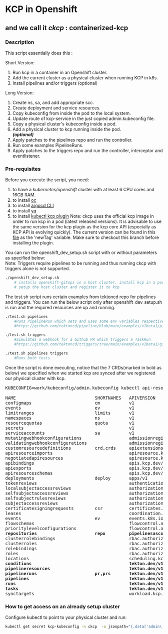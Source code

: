 # KCP in Openshift

## and we call it _ckcp_ : containerized-kcp

### Description

This script essentially does this :  

Short Version:

1. Run kcp in a container in an Openshift cluster.
2. Add the current cluster as a physical cluster when running KCP in k8s.
3. Install pipelines and/or triggers (optional)

Long Version:

1. Create ns, sa, and add appropriate scc.
2. Create deployment and service resources.
3. Copy kubeconfig from inside the pod to the local system.
4. Update route of kcp-service in the just copied admin.kubeconfig file.
5. Copy a physical cluster's kubeconfig inside a pod.
6. Add a physical cluster to kcp running inside the pod.  
   **_(optional)_**
7. Apply patches to the pipelines repo and run the controller.
8. Run some examples PipelineRuns.
9. Apply patches to the triggers repo and run the controller, interceptor and eventlistener.

### Pre-requisites

Before you execute the script, you need:

1. to have a _kubernetes/openshift_ cluster with at least 6 CPU cores and 16GB RAM.
2. to install [oc](https://docs.openshift.com/container-platform/4.9/cli_reference/openshift_cli/getting-started-cli.html)
3. to install [argocd CLI](https://argo-cd.readthedocs.io/en/stable/cli_installation/)
4. to install [yq](https://mikefarah.gitbook.io/yq/#install)
6. to install [kubectl kcp plugin](https://github.com/kcp-dev/kcp/blob/main/docs/kubectl-kcp-plugin.md)
   Note: ckcp uses the official kcp image in order to run kcp in a pod (latest released versions). It is advisable to use the same version for the kcp plugin as the kcp core API (especially as KCP API is evolving quickly). The current version can be found in this [file](./openshift/overlays/dev/kustomization.yaml) as the 'newTag' variable. Make sure to checkout this branch before installing the plugin.

You can run the openshift_dev_setup.sh script with or without parameters as specified below:  
Note: Triggers require pipelines to be running and thus running ckcp with triggers alone is not supported.

```bash
./openshift_dev_setup.sh
    # installs openshift-gitops in a host cluster, install kcp in a pod (a.k.a ckcp)
    # setup the host cluster and register it to kcp
```

The test.sh script runs certain examples from tektoncd repo for pipelines and triggers. You can run the below script only after openshift_dev_setup.sh is run and the required resources are up and running.

```bash
./test.sh pipelines
    #Runs PipelineRun which sets and uses some env variables respectively.
    #https://github.com/tektoncd/pipeline/blob/main/examples/v1beta1/pipelineruns/using_context_variables.yaml

./test.sh triggers
    #Simulates a webhook for a Github PR which triggers a TaskRun
    #https://github.com/tektoncd/triggers/tree/main/examples/v1beta1/github

./test.sh pipelines triggers
    #Runs both tests
```

Once the script is done executing, notice that the 7 CRDs(marked in bold as below) we specified when we started kcp are synced after we registered our physical cluster with kcp.

<pre>
KUBECONFIG=work/kubeconfig/admin.kubeconfig kubectl api-resources

NAME                              SHORTNAMES   APIVERSION                             NAMESPACED   KIND
configmaps                        cm           v1                                     true         ConfigMap
events                            ev           v1                                     true         Event
limitranges                       limits       v1                                     true         LimitRange
namespaces                        ns           v1                                     false        Namespace
resourcequotas                    quota        v1                                     true         ResourceQuota
secrets                                        v1                                     true         Secret
serviceaccounts                   sa           v1                                     true         ServiceAccount
mutatingwebhookconfigurations                  admissionregistration.k8s.io/v1        false        MutatingWebhookConfiguration
validatingwebhookconfigurations                admissionregistration.k8s.io/v1        false        ValidatingWebhookConfiguration
customresourcedefinitions         crd,crds     apiextensions.k8s.io/v1                false        CustomResourceDefinition
apiresourceimports                             apiresource.kcp.dev/v1alpha1           false        APIResourceImport
negotiatedapiresources                         apiresource.kcp.dev/v1alpha1           false        NegotiatedAPIResource
apibindings                                    apis.kcp.dev/v1alpha1                  false        APIBinding
apiexports                                     apis.kcp.dev/v1alpha1                  false        APIExport
apiresourceschemas                             apis.kcp.dev/v1alpha1                  false        APIResourceSchema
deployments                       deploy       apps/v1                                true         Deployment
tokenreviews                                   authentication.k8s.io/v1               false        TokenReview
localsubjectaccessreviews                      authorization.k8s.io/v1                true         LocalSubjectAccessReview
selfsubjectaccessreviews                       authorization.k8s.io/v1                false        SelfSubjectAccessReview
selfsubjectrulesreviews                        authorization.k8s.io/v1                false        SelfSubjectRulesReview
subjectaccessreviews                           authorization.k8s.io/v1                false        SubjectAccessReview
certificatesigningrequests        csr          certificates.k8s.io/v1                 false        CertificateSigningRequest
leases                                         coordination.k8s.io/v1                 true         Lease
events                            ev           events.k8s.io/v1                       true         Event
flowschemas                                    flowcontrol.apiserver.k8s.io/v1beta1   false        FlowSchema
prioritylevelconfigurations                    flowcontrol.apiserver.k8s.io/v1beta1   false        PriorityLevelConfiguration
<b>repositories                      repo         pipelinesascode.tekton.dev/v1alpha1    true         Repository</b>
clusterrolebindings                            rbac.authorization.k8s.io/v1           false        ClusterRoleBinding
clusterroles                                   rbac.authorization.k8s.io/v1           false        ClusterRole
rolebindings                                   rbac.authorization.k8s.io/v1           true         RoleBinding
roles                                          rbac.authorization.k8s.io/v1           true         Role
locations                                      scheduling.kcp.dev/v1alpha1            false        Location
<b>conditions                                     tekton.dev/v1alpha1                    true         Condition
pipelineresources                              tekton.dev/v1alpha1                    true         PipelineResource
pipelineruns                      pr,prs       tekton.dev/v1beta1                     true         PipelineRun
pipelines                                      tekton.dev/v1beta1                     true         Pipeline
runs                                           tekton.dev/v1alpha1                    true         Run
tasks                                          tekton.dev/v1beta1                     true         Task</b>
synctargets                                    workload.kcp.dev/v1alpha1              false        SyncTarget
</pre>

### How to get access on an already setup cluster

Configure kubectl to point to your physical cluster and run:

```bash
kubectl get secret kcp-kubeconfig -n ckcp  -o jsonpath="{.data['admin\.kubeconfig']}" > kubeconfig
```

